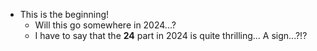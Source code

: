- This is the beginning!
	- Will this go somewhere in 2024...?
	- I have to say that the **24** part in 2024 is quite thrilling... A sign...?!?